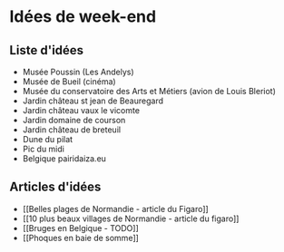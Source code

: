 # Idées de week-end

## Liste d'idées

- Musée Poussin (Les Andelys)
- Musée de Bueil (cinéma)
- Musée du conservatoire des Arts et Métiers (avion de Louis Bleriot)
- Jardin château st jean de Beauregard
- Jardin château vaux le vicomte
- Jardin domaine de courson
- Jardin château de breteuil
- Dune du pilat
- Pic du midi
- Belgique pairidaiza.eu

## Articles d'idées

- [[Belles plages de Normandie - article du Figaro]]
- [[10 plus beaux villages de Normandie - article du figaro]]
- [[Bruges en Belgique - TODO]]
- [[Phoques en baie de somme]]